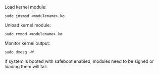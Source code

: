 Load kernel module:
```
sudo insmod <modulename>.ko
```


Unload kernel module:
```
sudo rmmod <modulename>.ko
```


Monitor kernel output:
```
sudo dmesg -W
```

If system is booted with safeboot enabled, modules need to be signed or loading them will fail.